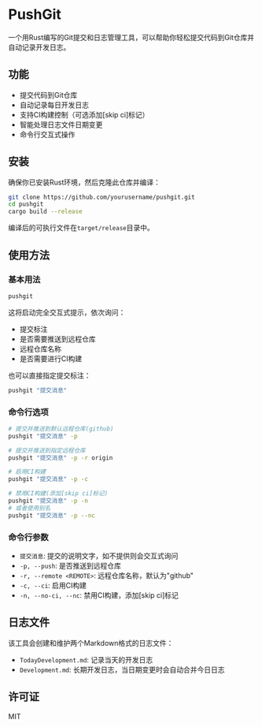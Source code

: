 # PushGit

一个用Rust编写的Git提交和日志管理工具，可以帮助你轻松提交代码到Git仓库并自动记录开发日志。

## 功能

- 提交代码到Git仓库
- 自动记录每日开发日志
- 支持CI构建控制（可选添加[skip ci]标记）
- 智能处理日志文件日期变更
- 命令行交互式操作

## 安装

确保你已安装Rust环境，然后克隆此仓库并编译：

```bash
git clone https://github.com/yourusername/pushgit.git
cd pushgit
cargo build --release
```

编译后的可执行文件在`target/release`目录中。

## 使用方法

### 基本用法

```bash
pushgit
```

这将启动完全交互式提示，依次询问：
- 提交标注
- 是否需要推送到远程仓库
- 远程仓库名称
- 是否需要进行CI构建

也可以直接指定提交标注：

```bash
pushgit "提交消息"
```

### 命令行选项

```bash
# 提交并推送到默认远程仓库(github)
pushgit "提交消息" -p

# 提交并推送到指定远程仓库
pushgit "提交消息" -p -r origin

# 启用CI构建
pushgit "提交消息" -p -c

# 禁用CI构建(添加[skip ci]标记)
pushgit "提交消息" -p -n
# 或者使用别名
pushgit "提交消息" -p --nc
```

### 命令行参数

- `提交消息`: 提交的说明文字，如不提供则会交互式询问
- `-p, --push`: 是否推送到远程仓库
- `-r, --remote <REMOTE>`: 远程仓库名称，默认为"github"
- `-c, --ci`: 启用CI构建
- `-n, --no-ci, --nc`: 禁用CI构建，添加[skip ci]标记

## 日志文件

该工具会创建和维护两个Markdown格式的日志文件：

- `TodayDevelopment.md`: 记录当天的开发日志
- `Development.md`: 长期开发日志，当日期变更时会自动合并今日日志

## 许可证

MIT 